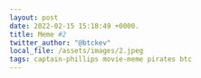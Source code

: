 ```yaml
---
layout: post
date: 2022-02-15 15:18:49 +0000.
title: Meme #2
twitter_author: "@btckev"
local_file: /assets/images/2.jpeg
tags: captain-phillips movie-meme pirates btc
---
```

